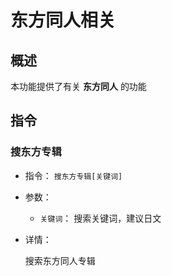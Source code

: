 # 东方同人相关

## 概述

本功能提供了有关 **东方同人** 的功能

## 指令

### 搜东方专辑

- 指令： `搜东方专辑[关键词]`

- 参数：

  - `关键词`： 搜索关键词，建议日文

- 详情：

  搜索东方同人专辑
